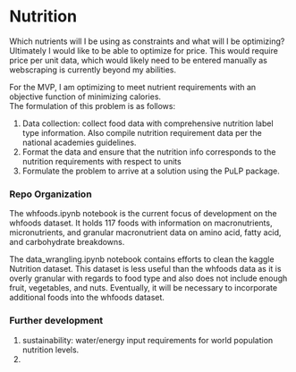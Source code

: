 # Nutrition
Which nutrients will I be using as constraints and what will I be optimizing?  
Ultimately I would like to be able to optimize for price.  This would require price per unit data, which would likely need to be entered manually as webscraping is currently beyond my abilities.  

For the MVP, I am optimizing to meet nutrient requirements with an objective function of minimizing calories.  
The formulation of this problem is as follows:
1) Data collection: collect food data with comprehensive nutrition label type information.  Also compile nutrition requirement data per the national academies guidelines.
2) Format the data and ensure that the nutrition info corresponds to the nutrition requirements with respect to units
3) Formulate the problem to arrive at a solution using the PuLP package. 

### Repo Organization
The whfoods.ipynb notebook is the current focus of development on the whfoods dataset.  It holds 117 foods with information on macronutrients, micronutrients, and granular macronutrient data on amino acid, fatty acid, and carbohydrate breakdowns.

The data_wrangling.ipynb notebook contains efforts to clean the kaggle Nutrition dataset.  This dataset is less useful than the whfoods data as it is overly granular with regards to food type and also does not include enough fruit, vegetables, and nuts.  Eventually, it will be necessary to incorporate additional foods into the whfoods dataset.

### Further development
1) sustainability: water/energy input requirements for world population nutrition levels.
2) 